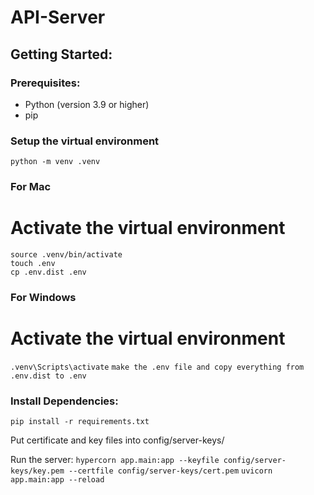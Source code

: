 # API-Server

## Getting Started:
### Prerequisites:
- Python (version 3.9 or higher)
- pip

### Setup the virtual environment

`python -m venv .venv`

### For Mac
# Activate the virtual environment
`source .venv/bin/activate`   
`touch .env`  
`cp .env.dist .env`

### For Windows
# Activate the virtual environment
`.venv\Scripts\activate`
`make the .env file and copy everything from .env.dist to .env`

### Install Dependencies:
`pip install -r requirements.txt`

Put certificate and key files into config/server-keys/

Run the server:
`hypercorn app.main:app --keyfile config/server-keys/key.pem --certfile config/server-keys/cert.pem`
`uvicorn app.main:app --reload`
